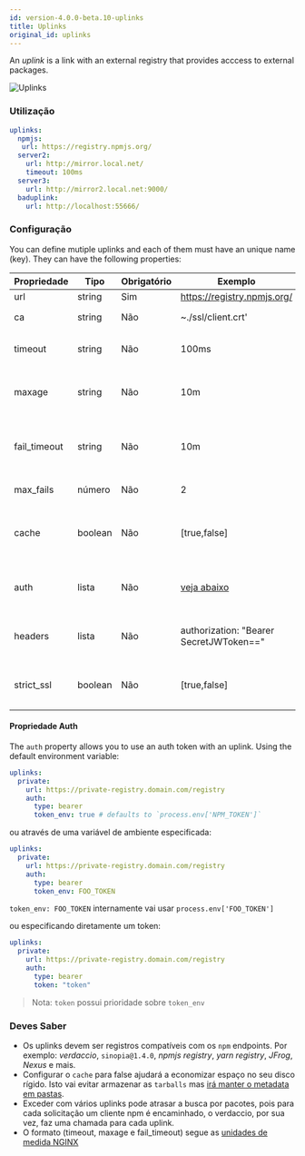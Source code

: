 ```yaml
---
id: version-4.0.0-beta.10-uplinks
title: Uplinks
original_id: uplinks
---
```


An *uplink* is a link with an external registry that provides acccess to external packages.

![Uplinks](https://user-images.githubusercontent.com/558752/52976233-fb0e3980-33c8-11e9-8eea-5415e6018144.png)

### Utilização

```yaml
uplinks:
  npmjs:
   url: https://registry.npmjs.org/
  server2:
    url: http://mirror.local.net/
    timeout: 100ms
  server3:
    url: http://mirror2.local.net:9000/
  baduplink:
    url: http://localhost:55666/
```

### Configuração

You can define mutiple uplinks and each of them must have an unique name (key). They can have the following properties:

| Propriedade  | Tipo    | Obrigatório | Exemplo                                 | Suporte  | Descrição                                                                                                                 | Padrão     |
| ------------ | ------- | ----------- | --------------------------------------- | -------- | ------------------------------------------------------------------------------------------------------------------------- | ---------- |
| url          | string  | Sim         | https://registry.npmjs.org/             | completo | A url do registro                                                                                                         | npmjs      |
| ca           | string  | Não         | ~./ssl/client.crt'                      | completo | Local do certificado SSL                                                                                                  | No default |
| timeout      | string  | Não         | 100ms                                   | completo | define novo tempo limite para o pedido                                                                                    | 30s        |
| maxage       | string  | Não         | 10m                                     | completo | o limite de tempo para o cache ser válido                                                                                 | 2m         |
| fail_timeout | string  | Não         | 10m                                     | completo | define o tempo máximo quando uma solicitação se torna uma falha                                                           | 5m         |
| max_fails    | número  | Não         | 2                                       | completo | limite máximo de falhas                                                                                                   | 2          |
| cache        | boolean | Não         | [true,false]                            | >= 2.1   | armazenar em cache todos os tarballs remotos presentes no armazenamento                                                   | true       |
| auth         | lista   | Não         | [veja abaixo](uplinks.md#auth-property) | >= 2.5   | atribui o cabeçalho 'Autorização' [mais info](http://blog.npmjs.org/post/118393368555/deploying-with-npm-private-modules) | disabled   |
| headers      | lista   | Não         | authorization: "Bearer SecretJWToken==" | completo | lista de cabeçalhos customizados para o uplink                                                                            | disabled   |
| strict_ssl   | boolean | Não         | [true,false]                            | >= 3.0   | Se verdadeiro, requer certificados SSL válidos.                                                                           | true       |

#### Propriedade Auth

The `auth` property allows you to use an auth token with an uplink. Using the default environment variable:

```yaml
uplinks:
  private:
    url: https://private-registry.domain.com/registry
    auth:
      type: bearer
      token_env: true # defaults to `process.env['NPM_TOKEN']`
```

ou através de uma variável de ambiente especificada:

```yaml
uplinks:
  private:
    url: https://private-registry.domain.com/registry
    auth:
      type: bearer
      token_env: FOO_TOKEN
```

`token_env: FOO_TOKEN` internamente vai usar `process.env['FOO_TOKEN']`

ou especificando diretamente um token:

```yaml
uplinks:
  private:
    url: https://private-registry.domain.com/registry
    auth:
      type: bearer
      token: "token"
```

> Nota: `token` possui prioridade sobre `token_env`

### Deves Saber

* Os uplinks devem ser registros compatíveis com os `npm` endpoints. Por exemplo: *verdaccio*, `sinopia@1.4.0`, *npmjs registry*, *yarn registry*, *JFrog*, *Nexus* e mais.
* Configurar o `cache` para false ajudará a economizar espaço no seu disco rígido. Isto vai evitar armazenar as `tarballs` mas [irá manter o metadata em pastas](https://github.com/verdaccio/verdaccio/issues/391).
* Exceder com vários uplinks pode atrasar a busca por pacotes, pois para cada solicitação um cliente npm é encaminhado, o verdaccio, por sua vez, faz uma chamada para cada uplink.
* O formato (timeout, maxage e fail_timeout) segue as [unidades de medida NGINX](http://nginx.org/en/docs/syntax.html)